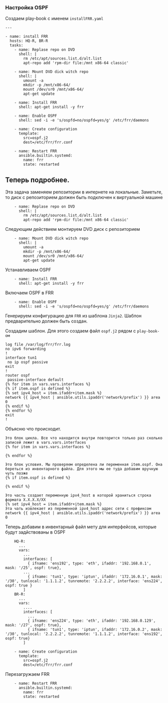 ### Настройка OSPF

Создаем play-book c именем `installFRR.yaml`

```
---

- name: install FRR
  hosts: HQ-R, BR-R
  tasks:
    - name: Replase repo on DVD
      shell: |
        rm /etc/apt/sources.list.d/alt.list
        apt-repo add 'rpm-dir file:/mnt x86-64 classic'

    - name: Mount DVD dick witch repo
      shell: |
        umount -a
        mkdir -p /mnt/x86-64/
        mount /dev/sr0 /mnt/x86-64/
        apt-get update

    - name: Install FRR
      shell: apt-get install -y frr

    - name: Enable OSPF
      shell: sed -i -e 's/ospfd=no/ospfd=yes/g' /etc/frr/daemons

    - name: Create configuration
      template:
        src=ospf.j2
        dest=/etc/frr/frr.conf

    - name: Restart FRR
      ansible.builtin.systemd:
        name: frr
        state: restarted
```
## Теперь подробнее.

Эта задача заменяем репозитории в интернете на локальные. Заметьте, то диск с репозиторием должен быть подключен к виртуальной машине

```
    - name: Replase repo on DVD
      shell: |
        rm /etc/apt/sources.list.d/alt.list
        apt-repo add 'rpm-dir file:/mnt x86-64 classic'
```

Следующим действием монтируем DVD диск с репозиторием

```
    - name: Mount DVD dick witch repo
      shell: |
        umount -a
        mkdir -p /mnt/x86-64/
        mount /dev/sr0 /mnt/x86-64/
        apt-get update
```

Устанавливаем OSPF

```
    - name: Install FRR
      shell: apt-get install -y frr
```

Включаем OSPF в FRR

```
    - name: Enable OSPF
      shell: sed -i -e 's/ospfd=no/ospfd=yes/g' /etc/frr/daemons
```

Генерируем конфигурацию для `FRR` из шаблона `Jinja2`. Шаблон предварительно должен быть создан.

Создадим шаблон. Для этого создаем файл `ospf.j2` рядом с `play-book-ом`

```
log file /var/log/frr/frr.log
no ipv6 forwarding
!
interface tun1
 no ip ospf passive
exit
!
router ospf
 passive-interface default
{% for item in vars.vars.interfaces %}
{% if item.ospf is defined %}
{% set ipv4_host = item.ifaddr+item.mask %}
network {{ ipv4_host | ansible.utils.ipaddr('network/prefix') }} area 0
{% endif %}
{% endfor %}
exit
!
```

Объясню что происходит.

```
Это блок цикла. Все что находится внутри повторится только раз сколько записей лежит в vars.vars.interfaces
{% for item in vars.vars.interfaces %}

{% endfor %}
```

```
Это блок условия. Мы проверяем определена ли переменная item.ospf. Она береться из инвентарного файла. Для этого мы ее туда добавим вручную чуть позже
{% if item.ospf is defined %}

{% endif %}
```

```
Это часть создает переменную ipv4_host в которой храниться строка формата X.X.X.X/XX
{% set ipv4_host = item.ifaddr+item.mask %}
Эта чать извлекает из переменной ipv4_host адрес сети с префиксом
network {{ ipv4_host | ansible.utils.ipaddr('network/prefix') }} area 0
```

Теперь добавим в инвентарный файл мету для интерфейсов, которые будут задйствованы в OSPF

```
    HQ-R:
      ...
      vars:
        ...
        interfaces: [
          { ifname: 'ens192', type: 'eth', ifaddr: '192.168.0.1', mask: '/25', ospf: true},
        ...
          { ifname: 'tun1', type: 'iptun', ifaddr: '172.16.0.1', mask: '/30', tunlocal: '1.1.1.2', tunremote: '2.2.2.2', interface: 'ens224', ospf: true }
        ]
    BR-R:
      ...
      vars:
        ....
        interfaces: [
          ...
          { ifname: 'ens224', type: 'eth', ifaddr: '192.168.0.129', mask: '/27', ospf: true},
          { ifname: 'tun1', type: 'iptun', ifaddr: '172.16.0.2', mask: '/30', tunlocal: '2.2.2.2', tunremote: '1.1.1.2', interface: 'ens192', ospf: true}
        ]

```

```
    - name: Create configuration
      template:
        src=ospf.j2
        dest=/etc/frr/frr.conf
```

Перезагружаем FRR

```
    - name: Restart FRR
      ansible.builtin.systemd:
        name: frr
        state: restarted
```
